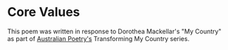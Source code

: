 # Core Values

This poem was written in response to Dorothea Mackellar's "My Country" as part of [Australian Poetry's](https://www.australianpoetry.org/) Transforming My Country series.
